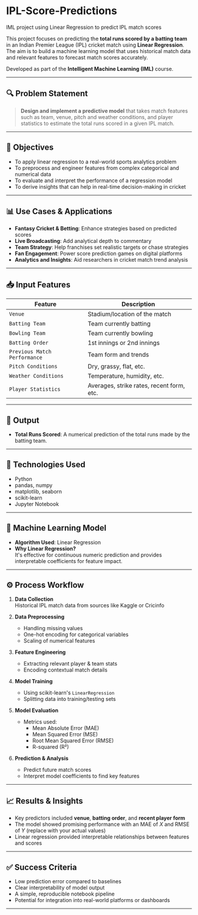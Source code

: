 # IPL-Score-Predictions
IML project using Linear Regression to predict IPL match scores

This project focuses on predicting the **total runs scored by a batting team** in an Indian Premier League (IPL) cricket match using **Linear Regression**. The aim is to build a machine learning model that uses historical match data and relevant features to forecast match scores accurately.

Developed as part of the **Intelligent Machine Learning (IML)** course.

---

## 🔍 Problem Statement

> **Design and implement a predictive model** that takes match features such as team, venue, pitch and weather conditions, and player statistics to estimate the total runs scored in a given IPL match.

---

## 🎯 Objectives

- To apply linear regression to a real-world sports analytics problem
- To preprocess and engineer features from complex categorical and numerical data
- To evaluate and interpret the performance of a regression model
- To derive insights that can help in real-time decision-making in cricket

---

## 📊 Use Cases & Applications

- **Fantasy Cricket & Betting**: Enhance strategies based on predicted scores
- **Live Broadcasting**: Add analytical depth to commentary
- **Team Strategy**: Help franchises set realistic targets or chase strategies
- **Fan Engagement**: Power score prediction games on digital platforms
- **Analytics and Insights**: Aid researchers in cricket match trend analysis

---

## 📥 Input Features

| Feature                  | Description                                             |
|--------------------------|---------------------------------------------------------|
| `Venue`                 | Stadium/location of the match                          |
| `Batting Team`          | Team currently batting                                 |
| `Bowling Team`          | Team currently bowling                                 |
| `Batting Order`         | 1st innings or 2nd innings                             |
| `Previous Match Performance` | Team form and trends                          |
| `Pitch Conditions`      | Dry, grassy, flat, etc.                                |
| `Weather Conditions`    | Temperature, humidity, etc.                            |
| `Player Statistics`     | Averages, strike rates, recent form, etc.              |

---

## 🎯 Output

- **Total Runs Scored**: A numerical prediction of the total runs made by the batting team.

---

## 🔧 Technologies Used

- Python
- pandas, numpy
- matplotlib, seaborn
- scikit-learn
- Jupyter Notebook

---

## 🧠 Machine Learning Model

- **Algorithm Used**: Linear Regression
- **Why Linear Regression?**  
  It's effective for continuous numeric prediction and provides interpretable coefficients for feature impact.

---

## ⚙️ Process Workflow

1. **Data Collection**  
   Historical IPL match data from sources like Kaggle or Cricinfo

2. **Data Preprocessing**
   - Handling missing values
   - One-hot encoding for categorical variables
   - Scaling of numerical features

3. **Feature Engineering**
   - Extracting relevant player & team stats
   - Encoding contextual match details

4. **Model Training**
   - Using scikit-learn's `LinearRegression`
   - Splitting data into training/testing sets

5. **Model Evaluation**
   - Metrics used:
     - Mean Absolute Error (MAE)
     - Mean Squared Error (MSE)
     - Root Mean Squared Error (RMSE)
     - R-squared (R²)

6. **Prediction & Analysis**
   - Predict future match scores
   - Interpret model coefficients to find key features

---

## 📈 Results & Insights

- Key predictors included **venue**, **batting order**, and **recent player form**
- The model showed promising performance with an MAE of _X_ and RMSE of _Y_ (replace with your actual values)
- Linear regression provided interpretable relationships between features and scores

---

## ✅ Success Criteria

- Low prediction error compared to baselines
- Clear interpretability of model output
- A simple, reproducible notebook pipeline
- Potential for integration into real-world platforms or dashboards

---
